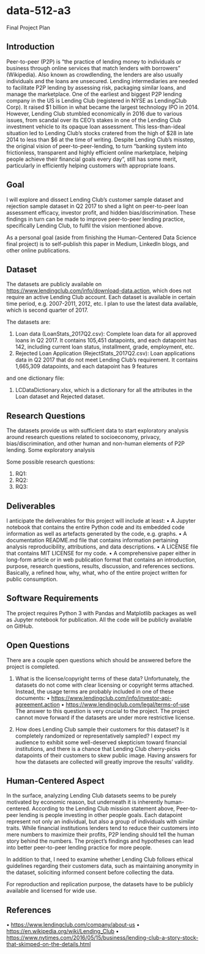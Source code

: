 # data-512-a3
Final Project Plan

## Introduction
Peer-to-peer (P2P) is “the practice of lending money to individuals or business through online services that match lenders with borrowers” (Wikipedia). Also known as crowdlending, the lenders are also usually individuals and the loans are unsecured. Lending intermediaries are needed to facilitate P2P lending by assessing risk, packaging similar loans, and manage the marketplace.
One of the earliest and biggest P2P lending company in the US is Lending Club (registered in NYSE as LendingClub Corp). It raised $1 billion in what became the largest technology IPO in 2014. However, Lending Club stumbled economically in 2016 due to various issues, from scandal over its CEO’s stakes in one of the Lending Club investment vehicle to its opaque loan assessment. This less-than-ideal situation led to Lending Club’s stocks cratered from the high of $28 in late 2014 to less than $6 at the time of writing. 
Despite Lending Club’s misstep, the original vision of peer-to-peer-lending, to turn “banking system into frictionless, transparent and highly efficient online marketplace, helping people achieve their financial goals every day”, still has some merit, particularly in efficiently helping customers with appropriate loans. 

## Goal
I will explore and dissect Lending Club’s customer sample dataset and rejection sample dataset in Q2 2017 to shed a light on peer-to-peer loan assessment efficacy, investor profit, and hidden bias/discrimination. These findings in turn can be made to improve peer-to-peer lending practice, specifically Lending Club, to fulfil the vision mentioned above.

As a personal goal (aside from finishing the Human-Centered Data Science final project) is to self-publish this paper in Medium, LinkedIn blogs, and other online publications.    


## Dataset
The datasets are publicly available on https://www.lendingclub.com/info/download-data.action, which does not require an active Lending Club account. Each dataset is available in certain time period, e.g. 2007-2011, 2012, etc. I plan to use the latest data available, which is second quarter of 2017.

The datasets are:
1.	Loan data (LoanStats_2017Q2.csv): Complete loan data for all approved loans in Q2 2017. It contains 105,451 datapoints, and each datapoint has 142, including current loan status, installment, grade, employment, etc.
2.	Rejected Loan Application (RejectStats_2017Q2.csv): Loan applications data in Q2 2017 that do not meet Lending Club’s requirement. It contains 1,665,309 datapoints, and each datapoint has 9 features 

and one dictionary file:
1.	LCDataDictionary.xlsx, which is a dictionary for all the attributes in the Loan dataset and Rejected dataset.



## Research Questions
The datasets provide us with sufficient data to start exploratory analysis around research questions related to socioeconomy, privacy, bias/discrimination, and other human and non-human elements of P2P lending.
Some exploratory analysis

Some possible research questions:
1.	RQ1: 
2.	RQ2: 
3.	RQ3: 

## Deliverables
I anticipate the deliverables for this project will include at least:
•	A Jupyter notebook that contains the entire Python code and its embedded code information as well as artefacts generated by the code, e.g. graphs.
•	A documentation README.md file that contains information pertaining analysis reproducibility, attributions, and data descriptions.
•	A LICENSE file that contains MIT LICENSE for my code.
•	A comprehensive paper either in long-form article or in web publication format that contains an introduction, purpose, research questions, results, discussion, and references sections. Basically, a refined how, why, what, who of the entire project written for public consumption.


## Software Requirements
The project requires Python 3 with Pandas and Matplotlib packages as well as Jupyter notebook for publication.
All the code will be publicly available on GitHub.



## Open Questions
There are a couple open questions which should be answered before the project is completed.
1.	What is the license/copyright terms of these data?
Unfortunately, the datasets do not come with clear licensing or copyright terms attached. Instead, the usage terms are probably included in one of these documents: 
•	https://www.lendingclub.com/info/investor-api-agreement.action
•	https://www.lendingclub.com/legal/terms-of-use
The answer to this question is very crucial to the project. The project cannot move forward if the datasets are under more restrictive license.

2.	How does Lending Club sample their customers for this dataset? Is it completely randomized or representatively sampled?
I expect my audience to exhibit some well-deserved skepticism toward financial institutions, and there is a chance that Lending Club cherry-picks datapoints of their customers to skew public image. Having answers for how the datasets are collected will greatly improve the results’ validity.  


## Human-Centered Aspect
In the surface, analyzing Lending Club datasets seems to be purely motivated by economic reason, but underneath it is inherently human-centered. According to the Lending Club mission statement above, Peer-to-peer lending is people investing in other people goals. Each datapoint represent not only an individual, but also a group of individuals with similar traits. While financial institutions lenders tend to reduce their customers into mere numbers to maximize their profits, P2P lending should tell the human story behind the numbers. The project’s findings and hypotheses can lead into better peer-to-peer lending practice for more people.

In addition to that, I need to examine whether Lending Club follows ethical guidelines regarding their customers data, such as maintaining anonymity in the dataset, soliciting informed consent before collecting the data. 

For reproduction and replication purpose, the datasets have to be publicly available and licensed for wide use.


## References
•	https://www.lendingclub.com/company/about-us
•	https://en.wikipedia.org/wiki/Lending_Club
•	https://www.nytimes.com/2016/05/15/business/lending-club-a-story-stock-that-skimped-on-the-details.html 



